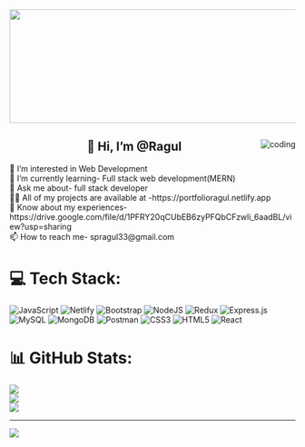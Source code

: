 <img  height="200px" width="1000px" src="https://www.audienceplanet.com/root/template/1//images/web-development.gif">
<div>
<img align="right"  alt="coding" width src="https://encrypted-tbn0.gstatic.com/images?q=tbn:ANd9GcTzHn44fCwLPn-CIi-hEUFDCL1240_xgr9hQXefb1W96qfDZ-NHoDQ1q9Ui5TrmOhqAIZ8&usqp=CAU">
<h2 align="center">👋 Hi, I’m @Ragul</h2>
 </div>
👀 I’m interested in Web Development<br>
🌱 I’m currently learning- Full stack web development(MERN)<br>💬 Ask me about- full stack developer<br>👨‍💻 All of my projects are available at -https://portfolioragul.netlify.app<br>📄 Know about my experiences- https://drive.google.com/file/d/1PFRY20qCUbEB6zyPFQbCFzwli_6aadBL/view?usp=sharing <br>📫 How to reach me- spragul33@gmail.com


# 💻 Tech Stack:
![JavaScript](https://img.shields.io/badge/javascript-%23323330.svg?style=for-the-badge&logo=javascript&logoColor=%23F7DF1E) ![Netlify](https://img.shields.io/badge/netlify-%23000000.svg?style=for-the-badge&logo=netlify&logoColor=#00C7B7) ![Bootstrap](https://img.shields.io/badge/bootstrap-%23563D7C.svg?style=for-the-badge&logo=bootstrap&logoColor=white) ![NodeJS](https://img.shields.io/badge/node.js-6DA55F?style=for-the-badge&logo=node.js&logoColor=white) ![Redux](https://img.shields.io/badge/redux-%23593d88.svg?style=for-the-badge&logo=redux&logoColor=white) ![Express.js](https://img.shields.io/badge/express.js-%23404d59.svg?style=for-the-badge&logo=express&logoColor=%2361DAFB) ![MySQL](https://img.shields.io/badge/mysql-%2300f.svg?style=for-the-badge&logo=mysql&logoColor=white) ![MongoDB](https://img.shields.io/badge/MongoDB-%234ea94b.svg?style=for-the-badge&logo=mongodb&logoColor=white) ![Postman](https://img.shields.io/badge/Postman-FF6C37?style=for-the-badge&logo=postman&logoColor=white) ![CSS3](https://img.shields.io/badge/css3-%231572B6.svg?style=for-the-badge&logo=css3&logoColor=white) ![HTML5](https://img.shields.io/badge/html5-%23E34F26.svg?style=for-the-badge&logo=html5&logoColor=white) ![React](https://img.shields.io/badge/react-%2320232a.svg?style=for-the-badge&logo=react&logoColor=%2361DAFB)
# 📊 GitHub Stats:
![](https://github-readme-stats.vercel.app/api?username=spragul&theme=omni&hide_border=false&include_all_commits=false&count_private=false)<br/>
![](https://github-readme-streak-stats.herokuapp.com/?user=spragul&theme=omni&hide_border=false)<br/>
![](https://github-readme-stats.vercel.app/api/top-langs/?username=spragul&theme=omni&hide_border=false&include_all_commits=false&count_private=false&layout=compact)

---
[![](https://visitcount.itsvg.in/api?id=spragul&icon=0&color=0)](https://visitcount.itsvg.in)

<!-- Proudly created with GPRM ( https://gprm.itsvg.in ) -->

